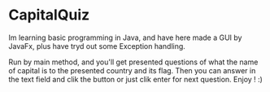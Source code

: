 # CapitalQuiz
Im learning basic programming in Java, and have here made a GUI by JavaFx, plus have tryd out some Exception handling.

Run by main method, and you'll get presented questions of what the name of capital is to the presented country and its flag. 
Then you can answer in the text field and clik the button or just clik enter for next question. Enjoy ! :) 
